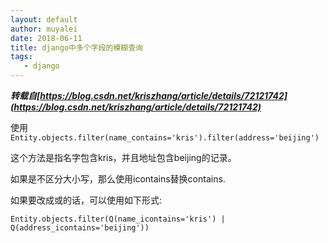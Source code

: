 ```yaml
---
layout: default
author: muyalei
date: 2018-06-11
title: django中多个字段的模糊查询
tags:
   - django
---
```


***转载自[https://blog.csdn.net/kriszhang/article/details/72121742](https://blog.csdn.net/kriszhang/article/details/72121742)*** 

使用`Entity.objects.filter(name_contains='kris').filter(address='beijing')`

这个方法是指名字包含kris，并且地址包含beijing的记录。

如果是不区分大小写，那么使用icontains替换contains.

如果要改成或的话，可以使用如下形式:
```
Entity.objects.filter(Q(name_icontains='kris') | Q(address_icontains='beijing'))
```
